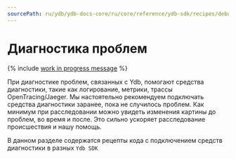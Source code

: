 ```yaml
---
sourcePath: ru/ydb/ydb-docs-core/ru/core/reference/ydb-sdk/recipes/debug/_includes/index.md
---
```

# Диагностика проблем

{% include [work in progress message](../../_includes/addition.md) %}

При диагностике проблем, связанных с Ydb, помогают средства диагностики, такие как логирование, метрики, трассы OpenTracing/Jaeger. Мы настоятельно рекомендуем подключать средства диагностики заранее, пока не случилось проблем. Как минимум при расследовании можно увидеть изменения картины до проблем, во время и после. Это сильно ускоряет расследование происшествия и нашу помощь.

В данном разделе содержатся рецепты кода с подключением средств диагностики в разных `Ydb SDK`
